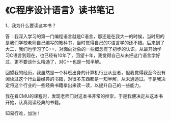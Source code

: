 # 《C程序设计语言》读书笔记

1、我为什么要读这本书？

答：我深入学习的第一门编程语言就是C语言，那还是在我大一的时候，当时用的是我们学校老师自己编写的教科书，当时觉得自己的C语言学的还不错。后来到了大二，我们也学习了C++，对面向对象的一些概念有了初步的认识。从最开始学习C语言到现在，也已经有10年了，回望十年，我觉得自己从未把这门语言学好过，更不要谈什么精通了，对C++也是一知半解。

回望我的经历，我虽然是一个科班出身的计算机行业从业者，但我觉得我至今没有阅读过这个行业最经典的书籍，对很多东西都是一知半解，从未通透过。于是我决定将这个行业的一些经典书籍拿出来读一读，以提升自己的一些能力。

我在看CMU的课程时，发现老师们对这本书非常的推崇，于是我便决定从这本书开始，认真阅读经典的书籍。

知易行难，加油！
